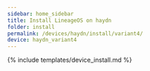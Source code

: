 ```yaml
---
sidebar: home_sidebar
title: Install LineageOS on haydn
folder: install
permalink: /devices/haydn/install/variant4/
device: haydn_variant4
---
```

{% include templates/device_install.md %}
